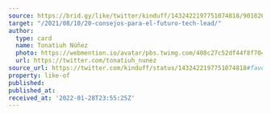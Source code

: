```yaml
---
source: https://brid.gy/like/twitter/kinduff/1432422197751074818/90182664
target: "/2021/08/10/20-consejos-para-el-futuro-tech-lead/"
author:
  type: card
  name: Tonatiuh Núñez
  photo: https://webmention.io/avatar/pbs.twimg.com/408c27c52df44f8f70411dbd0d12b40e919a4e4ff613732de0a5a73ad41dbb0e.jpg
  url: https://twitter.com/tonatiuh_nunez
source_url: https://twitter.com/kinduff/status/1432422197751074818#favorited-by-90182664
property: like-of
published: 
published_at: 
received_at: '2022-01-28T23:55:25Z'
---
```


